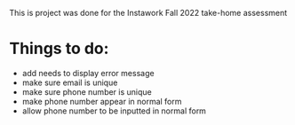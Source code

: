 This is project was done for the Instawork Fall 2022 take-home assessment

# Things to do:
- add needs to display error message
- make sure email is unique
- make sure phone number is unique
- make phone number appear in normal form
- allow phone number to be inputted in normal form